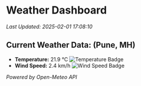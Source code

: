 
# Weather Dashboard

_Last Updated: 2025-02-01 17:08:10_

## Current Weather Data: (Pune, MH)
- **Temperature:** 21.9 °C ![Temperature Badge](https://img.shields.io/badge/Temperature-Medium%20Temp-green)
- **Wind Speed:** 2.4 km/h ![Wind Speed Badge](https://img.shields.io/badge/Wind%20Speed-Low%20Wind-blue)

*Powered by Open-Meteo API*
